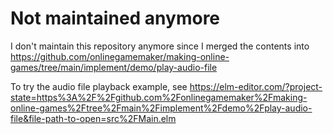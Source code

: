 # Not maintained anymore

I don't maintain this repository anymore since I merged the contents into https://github.com/onlinegamemaker/making-online-games/tree/main/implement/demo/play-audio-file

To try the audio file playback example, see https://elm-editor.com/?project-state=https%3A%2F%2Fgithub.com%2Fonlinegamemaker%2Fmaking-online-games%2Ftree%2Fmain%2Fimplement%2Fdemo%2Fplay-audio-file&file-path-to-open=src%2FMain.elm
